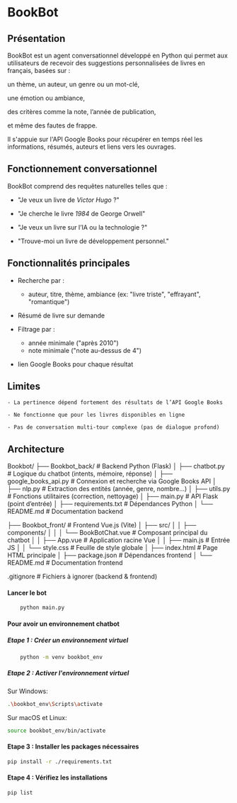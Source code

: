 # BookBot

## Présentation
BookBot est un agent conversationnel développé en Python qui permet aux utilisateurs de recevoir des suggestions personnalisées de livres en français, basées sur :

un thème, un auteur, un genre ou un mot-clé,

une émotion ou ambiance,

des critères comme la note, l’année de publication,

et même des fautes de frappe.

Il s'appuie sur l'API Google Books pour récupérer en temps réel les informations, résumés, auteurs et liens vers les ouvrages.

## Fonctionnement conversationnel
BookBot comprend des requêtes naturelles telles que :

- "Je veux un livre de *Victor Hugo* ?"

- "Je cherche le livre *1984* de George Orwell"

- "Je veux un livre sur l’IA ou la technologie ?"

- "Trouve-moi un livre de développement personnel."

## Fonctionnalités principales
- Recherche par :
    - auteur, titre, thème, ambiance (ex: "livre triste", "effrayant", "romantique")

- Résumé de livre sur demande

- Filtrage par :

    - année minimale ("après 2010")
    - note minimale ("note au-dessus de 4")

- lien Google Books pour chaque résultat

## Limites
    - La pertinence dépend fortement des résultats de l’API Google Books
    
    - Ne fonctionne que pour les livres disponibles en ligne

    - Pas de conversation multi-tour complexe (pas de dialogue profond)

## Architecture
Bookbot/
├── Bookbot_back/               # Backend Python (Flask)
│   ├── chatbot.py                 # Logique du chatbot (intents, mémoire, réponse)
│   ├── google_books_api.py       # Connexion et recherche via Google Books API
│   ├── nlp.py                    # Extraction des entités (année, genre, nombre...)
│   ├── utils.py                  # Fonctions utilitaires (correction, nettoyage)
│   ├── main.py                   # API Flask (point d’entrée)
│   ├── requirements.txt          # Dépendances Python
│   └── README.md                 # Documentation backend

├── Bookbot_front/              # Frontend Vue.js (Vite)
│   ├── src/
│   │   ├── components/
│   │   │   └── BookBotChat.vue   # Composant principal du chatbot
│   │   ├── App.vue               # Application racine Vue
│   │   ├── main.js               # Entrée JS
│   │   └── style.css             # Feuille de style globale
│   ├── index.html                # Page HTML principale
│   ├── package.json              # Dépendances frontend
│   └── README.md                 # Documentation frontend

.gitignore                      # Fichiers à ignorer (backend & frontend)

#### Lancer le bot
```bash
    python main.py
```
#### Pour avoir un environnement chatbot 

##### Etape 1 : Créer un environnement virtuel
```bash
    python -m venv bookbot_env
```

##### Etape 2 : Activer l'environnement virtuel
Sur Windows:
```bash
.\bookbot_env\Scripts\activate
```
Sur macOS et Linux:
```bash
source bookbot_env/bin/activate
```
#### Etape 3 : Installer les packages nécessaires
```bash
pip install -r ./requirements.txt
```
#### Etape 4 : Vérifiez les installations
```bash
pip list
```